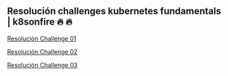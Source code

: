 ## Resolución challenges kubernetes fundamentals | k8sonfire 🔥 🔥 

[Resolución Challenge 01](./Challenge01)

[Resolución Challenge 02](./Challenge02)

[Resolución Challenge 03](./Challenge03)